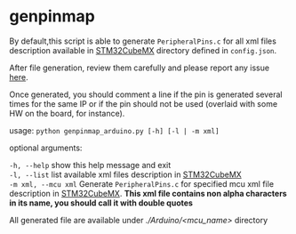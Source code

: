 # genpinmap

By default,this script is able to generate `PeripheralPins.c` for all xml files description available in
[STM32CubeMX](http://www.st.com/en/development-tools/stm32cubemx.html) directory defined in `config.json`.

After file generation, review them carefully and please report any issue
[here](https://github.com/stm32duino/Arduino_Tools/issues).

Once generated, you should comment a line if the pin is generated several times for the same IP or if the pin should not be used
(overlaid with some HW on the board, for instance).

usage: `python genpinmap_arduino.py [-h] [-l | -m xml]`

optional arguments:

  `-h, --help`         show this help message and exit<br>
  `-l, --list`         list available xml files description in [STM32CubeMX](http://www.st.com/en/development-tools/stm32cubemx.html)<br>
  `-m xml, --mcu xml`  Generate `PeripheralPins.c` for specified mcu xml file description
                       in [STM32CubeMX](http://www.st.com/en/development-tools/stm32cubemx.html).
					 **This xml file contains non alpha characters in its name, you should call it with double quotes**

All generated file are available under _./Arduino/<mcu_name>_ directory
